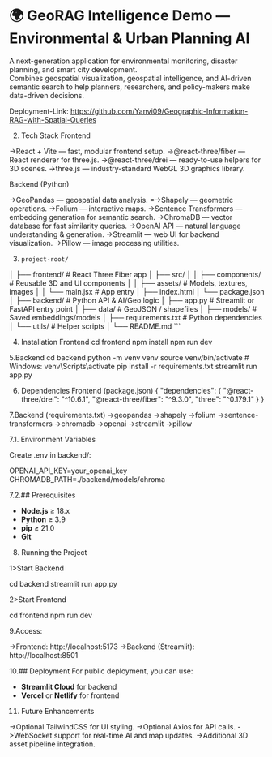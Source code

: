
# 🌍 GeoRAG Intelligence Demo — Environmental & Urban Planning AI
A next-generation application for environmental monitoring, disaster planning, and smart city development.  
Combines geospatial visualization, geospatial intelligence, and AI-driven semantic search to help planners, researchers, and policy-makers make data-driven decisions.

Deployment-Link: https://github.com/Yanvi09/Geographic-Information-RAG-with-Spatial-Queries

2. Tech Stack
Frontend

->React + Vite — fast, modular frontend setup.
->@react-three/fiber — React renderer for three.js.
->@react-three/drei — ready-to-use helpers for 3D scenes.
->three.js — industry-standard WebGL 3D graphics library.

Backend (Python)

->GeoPandas — geospatial data analysis.
=->Shapely — geometric operations.
->Folium — interactive maps.
->Sentence Transformers — embedding generation for semantic search.
->ChromaDB — vector database for fast similarity queries.
->OpenAI API — natural language understanding & generation.
->Streamlit — web UI for backend visualization.
->Pillow — image processing utilities.

3. ```Project Structure
   project-root/
│
├── frontend/                # React Three Fiber app
│   ├── src/
│   │   ├── components/      # Reusable 3D and UI components
│   │   ├── assets/          # Models, textures, images
│   │   └── main.jsx         # App entry
│   ├── index.html
│   └── package.json
│
├── backend/                 # Python API & AI/Geo logic
│   ├── app.py               # Streamlit or FastAPI entry point
│   ├── data/                # GeoJSON / shapefiles
│   ├── models/              # Saved embeddings/models
│   ├── requirements.txt     # Python dependencies
│   └── utils/               # Helper scripts
│
└── README.md  ```

4. Installation
Frontend
cd frontend
npm install
npm run dev

5.Backend
cd backend
python -m venv venv
source venv/bin/activate   # Windows: venv\Scripts\activate
pip install -r requirements.txt
streamlit run app.py

6. Dependencies
Frontend (package.json)
{
  "dependencies": {
    "@react-three/drei": "^10.6.1",
    "@react-three/fiber": "^9.3.0",
    "three": "^0.179.1"
  }
}

7.Backend (requirements.txt)
->geopandas
->shapely
->folium
->sentence-transformers
->chromadb
->openai
->streamlit
->pillow

7.1. Environment Variables

Create .env in backend/:

OPENAI_API_KEY=your_openai_key
CHROMADB_PATH=./backend/models/chroma

7.2.## Prerequisites
- **Node.js** ≥ 18.x  
- **Python** ≥ 3.9  
- **pip** ≥ 21.0  
- **Git**

8. Running the Project

1>Start Backend

cd backend
streamlit run app.py

2>Start Frontend

cd frontend
npm run dev

9.Access:

->Frontend: http://localhost:5173
->Backend (Streamlit): http://localhost:8501

10.## Deployment
For public deployment, you can use:
- **Streamlit Cloud** for backend
- **Vercel** or **Netlify** for frontend

11. Future Enhancements

->Optional TailwindCSS for UI styling.
->Optional Axios for API calls.
->WebSocket support for real-time AI and map updates.
->Additional 3D asset pipeline integration.  



